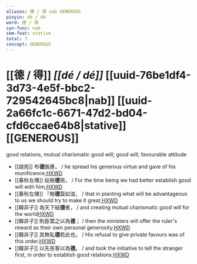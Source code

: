 ```yaml
---
aliases: 德 / 得 nab GENEROUS
pinyin: dé / dé
word: 德 / 得
syn-func: nab
sem-feat: stative
total: 7
concept: GENEROUS 
---
```

# [[德 / 得]] *[[dé / dé]]*  [[uuid-76be1df4-3d73-4e5f-bbc2-729542645bc8|nab]] [[uuid-2a66fc1c-6671-47d2-bd04-cfd6ccae64b8|stative]] [[GENEROUS]]
good relations, mutual charismatic good will; good will; favourable attitude
 - [[說苑]] 布**德**施惠， / he spread his generous virtue and gave of his munificence,[HXWD](https://hxwd.org/textview.html?location=CH1a0907_CHANT_001-8a.3)
 - [[春秋左傳]] 姑樹**德**焉， / For the time being we had better establish good will with him,[HXWD](https://hxwd.org/textview.html?location=KR1e0001_tls_005-249a.12)
 - [[春秋左傳]] 『樹**德**莫如滋， / that in planting what will be advantageous to us we should try to make it great,[HXWD](https://hxwd.org/textview.html?location=KR1e0001_tls_012-9a.11)
 - [[韓非子]] 為天下結**德**者， / and creating mutual charismatic good will for the world[HXWD](https://hxwd.org/textview.html?location=KR3c0005_tls_026-18a.4)
 - [[韓非子]] 則臣鬻之以為**德**； / then the ministers will offer the ruler's reward as their own personal generosity.[HXWD](https://hxwd.org/textview.html?location=KR3c0005_tls_031-17a.7)
 - [[韓非子]] 其無私**德**若此也。 / His refusal to give private favours was of this order.[HXWD](https://hxwd.org/textview.html?location=KR3c0005_tls_033-89a.4)
 - [[韓非子]] 以先告客以為**德**。 / and took the initiative to tell the stranger first, in order to establish good relations.[HXWD](https://hxwd.org/textview.html?location=KR3c0005_tls_034-60a.5)